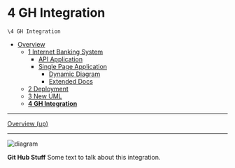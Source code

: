 # 4 GH Integration

`\4 GH Integration`

* [Overview](/docs/README.md)
  * [1 Internet Banking System](/docs/1%20Internet%20Banking%20System/README.md)
    * [API Application](/docs/1%20Internet%20Banking%20System/API%20Application/README.md)
    * [Single Page Application](/docs/1%20Internet%20Banking%20System/Single%20Page%20Application/README.md)
      * [Dynamic Diagram](/docs/1%20Internet%20Banking%20System/Single%20Page%20Application/Dynamic%20Diagram/README.md)
      * [Extended Docs](/docs/1%20Internet%20Banking%20System/Single%20Page%20Application/Extended%20Docs/README.md)
  * [2 Deployment](/docs/2%20Deployment/README.md)
  * [3 New UML](/docs/3%20New%20UML/README.md)
  * [**4 GH Integration**](/docs/4%20GH%20Integration/README.md)

---

[Overview (up)](/docs/README.md)

---

![diagram](https://www.plantuml.com/plantuml/svg/0/bLJ1RkCs4BqRy3zCTQa3A3PGzBI7OXtPZOqgiMixkoYAmg2biSmkHGeabQsxs7_leoGhxku6Q7DmgE7Cl3SpR_ZMUM5zNIgwbtvH7vRQSs65bqOF1zz9dQawvzegEdbVkJUJYHKVnuNqf_fGExQPWR_suyoKautCXCtDe-IArIJvyNQjXFPF3-ca5CwpXMcVm5z8pNPS0NCu04REHnXe-dTjUHs8_5-a9l8hi5mw_-yAUeGs8Z5bQNJ7uzj-Ms-iABZrlrFcq1bwykdqjzNJRhzRhVUprVl7uU3xpfBEVzxjDylxnUx5Djtkjx_CTybYTFDYVB_SBU1zFt-S1VDmuALNt0s3hgP1CobmBEbeBAsj-PCpJodJWz0EwUP_eMWj56tFAB-4gJtiSJ4gJd7KPepYw0dDZ6d7eenfZlosij9nr83JbvME3ZZ758tUYLhvcnwukuvmTSyO9u3NjQsCOth-8QQ5yJ6bcst8kcRhZ1vbjVEc3D19VugcT36JENvPLGZkYhWpjSw5FO_SsSLHV_y9ZBk_NbYZN1QiYpYQIOW7lEQwW9sjr0MgNw6HN0gTNzkf-IvhrNGQ39UJP4QtD4fCphIjHCOkfWsNnZF2tGTlAjgoVPRDHJUiQHQYtGq5ub_pWd3BMaj_ZgFaSWIXL1wii99TGyBu4tgnr3dQOYNOJskqfnL0qcv0uBLXjBe7NcCIhyAAB8wcph6d1C4O532tigpKEJXfz3kcxXjDHQQh_E4Vb89BuVzxeJcxdJ4AWqAhPA6f-GBiPRvJwFJi918-o4xTSOX_Xb92eQyJ2FFuDNqD-3be5AfAESZZjf4iOD-rQJc_g3PeBJmfX9TF7aNc7Oswqhw9s-8D1v_3puPLw6cB5Lrbd76GGw1pb0KTfU96mRytdd_GUFmJ5ITwGzW_Tn4F98-7HrOOj3UKM0PStAN08ZQI26-01KdwYBUmNvwMQPy-PAUmgm2uufGAYyETrDYTbXAQgwJ-W6O0i2cparLRMJ-xg_eGr4skrUXbVBIgVLNxK6GJskvT5xYkbRgA2uyMMjx4Tpbtx3mOEBYxIuus-6fJaA1PkZvHQDFbkicwFObcjRiCBx4TaPGXgz2EgZuecT7BlY6Lo39MkBv2Q4Sz7BnbB67xoly3)

**Git Hub Stuff**
Some text to talk about this integration.